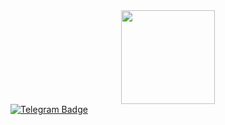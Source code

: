 <div id="header" align="center">
  <img src="https://media.giphy.com/media/9f8mk4P3X2Nvch1z2o/giphy.gif" width="150"/>
</div>

</div id="badges">
  <a href="https://telegram.me/stkndnl">
    <img src="https://img.shields.io/badge/Telegram-blue?style=for-the-badge&logo=Telegram&logoColor=white" alt="Telegram Badge"/>

